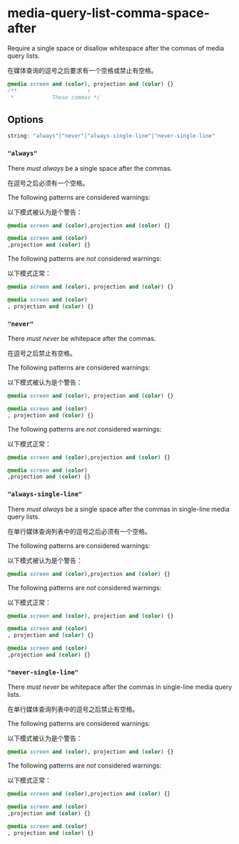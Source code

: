 # media-query-list-comma-space-after

Require a single space or disallow whitespace after the commas of media query lists.

在媒体查询的逗号之后要求有一个空格或禁止有空格。

```css
@media screen and (color), projection and (color) {}
/**                      ↑
 *            These commas */
```

## Options

```js
string: "always"|"never"|"always-single-line"|"never-single-line"
```

### `"always"`

There *must always* be a single space after the commas.

在逗号之后必须有一个空格。

The following patterns are considered warnings:

以下模式被认为是个警告：

```css
@media screen and (color),projection and (color) {}
```

```css
@media screen and (color)
,projection and (color) {}
```

The following patterns are *not* considered warnings:

以下模式正常：

```css
@media screen and (color), projection and (color) {}
```

```css
@media screen and (color)
, projection and (color) {}
```

### `"never"`

There *must never* be whitepace after the commas.

在逗号之后禁止有空格。

The following patterns are considered warnings:

以下模式被认为是个警告：

```css
@media screen and (color), projection and (color) {}
```

```css
@media screen and (color)
, projection and (color) {}
```

The following patterns are *not* considered warnings:

以下模式正常：

```css
@media screen and (color),projection and (color) {}
```

```css
@media screen and (color)
,projection and (color) {}
```

### `"always-single-line"`

There *must always* be a single space after the commas in single-line media query lists.

在单行媒体查询列表中的逗号之后必须有一个空格。

The following patterns are considered warnings:

以下模式被认为是个警告：

```css
@media screen and (color),projection and (color) {}
```

The following patterns are *not* considered warnings:

以下模式正常：

```css
@media screen and (color), projection and (color) {}
```

```css
@media screen and (color)
, projection and (color) {}
```

```css
@media screen and (color)
,projection and (color) {}
```

### `"never-single-line"`

There *must never* be whitepace after the commas in single-line media query lists.

在单行媒体查询列表中的逗号之后禁止有空格。

The following patterns are considered warnings:

以下模式被认为是个警告：

```css
@media screen and (color), projection and (color) {}
```

The following patterns are *not* considered warnings:

以下模式正常：

```css
@media screen and (color),projection and (color) {}
```

```css
@media screen and (color)
,projection and (color) {}
```

```css
@media screen and (color)
, projection and (color) {}
```

